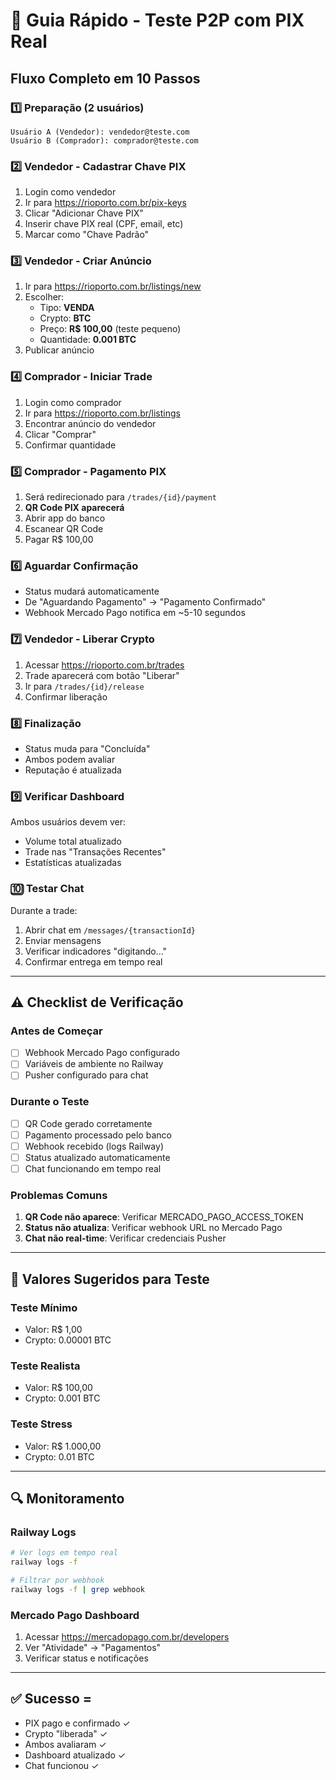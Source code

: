# 🚀 Guia Rápido - Teste P2P com PIX Real

## Fluxo Completo em 10 Passos

### 1️⃣ Preparação (2 usuários)
```
Usuário A (Vendedor): vendedor@teste.com
Usuário B (Comprador): comprador@teste.com
```

### 2️⃣ Vendedor - Cadastrar Chave PIX
1. Login como vendedor
2. Ir para https://rioporto.com.br/pix-keys
3. Clicar "Adicionar Chave PIX"
4. Inserir chave PIX real (CPF, email, etc)
5. Marcar como "Chave Padrão"

### 3️⃣ Vendedor - Criar Anúncio
1. Ir para https://rioporto.com.br/listings/new
2. Escolher:
   - Tipo: **VENDA**
   - Crypto: **BTC**
   - Preço: **R$ 100,00** (teste pequeno)
   - Quantidade: **0.001 BTC**
3. Publicar anúncio

### 4️⃣ Comprador - Iniciar Trade
1. Login como comprador
2. Ir para https://rioporto.com.br/listings
3. Encontrar anúncio do vendedor
4. Clicar "Comprar"
5. Confirmar quantidade

### 5️⃣ Comprador - Pagamento PIX
1. Será redirecionado para `/trades/{id}/payment`
2. **QR Code PIX aparecerá**
3. Abrir app do banco
4. Escanear QR Code
5. Pagar R$ 100,00

### 6️⃣ Aguardar Confirmação
- Status mudará automaticamente
- De "Aguardando Pagamento" → "Pagamento Confirmado"
- Webhook Mercado Pago notifica em ~5-10 segundos

### 7️⃣ Vendedor - Liberar Crypto
1. Acessar https://rioporto.com.br/trades
2. Trade aparecerá com botão "Liberar"
3. Ir para `/trades/{id}/release`
4. Confirmar liberação

### 8️⃣ Finalização
- Status muda para "Concluída"
- Ambos podem avaliar
- Reputação é atualizada

### 9️⃣ Verificar Dashboard
Ambos usuários devem ver:
- Volume total atualizado
- Trade nas "Transações Recentes"
- Estatísticas atualizadas

### 🔟 Testar Chat
Durante a trade:
1. Abrir chat em `/messages/{transactionId}`
2. Enviar mensagens
3. Verificar indicadores "digitando..."
4. Confirmar entrega em tempo real

---

## ⚠️ Checklist de Verificação

### Antes de Começar
- [ ] Webhook Mercado Pago configurado
- [ ] Variáveis de ambiente no Railway
- [ ] Pusher configurado para chat

### Durante o Teste
- [ ] QR Code gerado corretamente
- [ ] Pagamento processado pelo banco
- [ ] Webhook recebido (logs Railway)
- [ ] Status atualizado automaticamente
- [ ] Chat funcionando em tempo real

### Problemas Comuns
1. **QR Code não aparece**: Verificar MERCADO_PAGO_ACCESS_TOKEN
2. **Status não atualiza**: Verificar webhook URL no Mercado Pago
3. **Chat não real-time**: Verificar credenciais Pusher

---

## 📱 Valores Sugeridos para Teste

### Teste Mínimo
- Valor: R$ 1,00
- Crypto: 0.00001 BTC

### Teste Realista
- Valor: R$ 100,00
- Crypto: 0.001 BTC

### Teste Stress
- Valor: R$ 1.000,00
- Crypto: 0.01 BTC

---

## 🔍 Monitoramento

### Railway Logs
```bash
# Ver logs em tempo real
railway logs -f

# Filtrar por webhook
railway logs -f | grep webhook
```

### Mercado Pago Dashboard
1. Acessar https://mercadopago.com.br/developers
2. Ver "Atividade" → "Pagamentos"
3. Verificar status e notificações

---

## ✅ Sucesso = 
- PIX pago e confirmado ✓
- Crypto "liberada" ✓
- Ambos avaliaram ✓
- Dashboard atualizado ✓
- Chat funcionou ✓